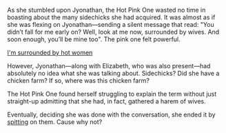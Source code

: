 <!-- title: My Chicken Farm -->

As she stumbled upon Jyonathan, the Hot Pink One wasted no time in boasting about the many sidechicks she had acquired. It was almost as if she was flexing on Jyonathan—sending a silent message that read: "You didn’t fall for me early on? Well, look at me now, surrounded by wives. And soon enough, you’ll be mine too". The pink one felt powerful.

[I'm surrounded by hot women](#embed:https://www.youtube.com/live/gtOGWDKwQfY?feature=shared\&t=7553)

However, Jyonathan—along with Elizabeth, who was also present—had absolutely no idea what she was talking about. Sidechicks? Did she have a chicken farm? If so, where was this chicken farm?

The Hot Pink One found herself struggling to explain the term without just straight-up admitting that she had, in fact, gathered a harem of wives.

Eventually, deciding she was done with the conversation, she ended it by [spitting](https://www.youtube.com/live/gtOGWDKwQfY?feature=shared\&t=7943) on them. Cause why not?
